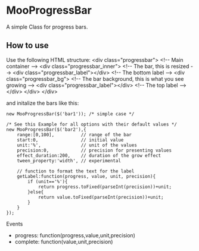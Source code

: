 MooProgressBar
===========

A simple Class for progress bars.

How to use
----------

Use the following HTML structure:
    &lt;div class="progressbar"&gt;                          &lt;!-- Main container --&gt;
        &lt;div class="progressbar_inner"&gt;                &lt;!-- The bar, this is resized --&gt;
            &lt;div class="progressbar_label"&gt;&lt;/div&gt;      &lt;!-- The bottom label --&gt;
            &lt;div class="progressbar_bg"&gt;               &lt;!-- The bar background, this is what you see growing --&gt;
                &lt;div class="progressbar_label"&gt;&lt;/div&gt;  &lt;!-- The top label --&gt;
            &lt;/div&gt;
        &lt;/div&gt;
    &lt;/div&gt;


and initalize the bars like this:

    new MooProgressBar($('bar1')); /* simple case */

    /* See this Example for all options with their default values */
    new MooProgressBar($('bar2'),{
        range:[0,100],          // range of the bar
        start:0,                // initial value
        unit:'%',               // unit of the values
        precision:0,            // precision for presenting values
        effect_duration:200,    // duration of the grow effect
        tween_property:'width', // experimental
        
        // function to format the text for the label
        getLabel:function(progress, value, unit, precision){
            if (unit=='%'){
                return progress.toFixed(parseInt(precision))+unit;
            }else{
                return value.toFixed(parseInt(precision))+unit;
            }
        }
    });


Events
- progress: function(progress,value,unit,precision)
- complete: function(value,unit,precision)

